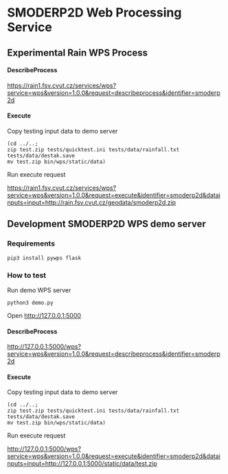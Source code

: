 # SMODERP2D Web Processing Service

## Experimental Rain WPS Process

#### DescribeProcess

https://rain1.fsv.cvut.cz/services/wps?service=wps&version=1.0.0&request=describeprocess&identifier=smoderp2d

#### Execute

Copy testing input data to demo server

    (cd ../..;
    zip test.zip tests/quicktest.ini tests/data/rainfall.txt tests/data/destak.save
    mv test.zip bin/wps/static/data)

Run execute request

https://rain1.fsv.cvut.cz/services/wps?service=wps&version=1.0.0&request=execute&identifier=smoderp2d&datainputs=input=http://rain.fsv.cvut.cz/geodata/smoderp2d.zip

## Development SMODERP2D WPS demo server

### Requirements

    pip3 install pywps flask

### How to test

Run demo WPS server

    python3 demo.py

Open http://127.0.0.1:5000

#### DescribeProcess

http://127.0.0.1:5000/wps?service=wps&version=1.0.0&request=describeprocess&identifier=smoderp2d

#### Execute

Copy testing input data to demo server

    (cd ../..;
    zip test.zip tests/quicktest.ini tests/data/rainfall.txt tests/data/destak.save
    mv test.zip bin/wps/static/data)

Run execute request

http://127.0.0.1:5000/wps?service=wps&version=1.0.0&request=execute&identifier=smoderp2d&datainputs=input=http://127.0.0.1:5000/static/data/test.zip
